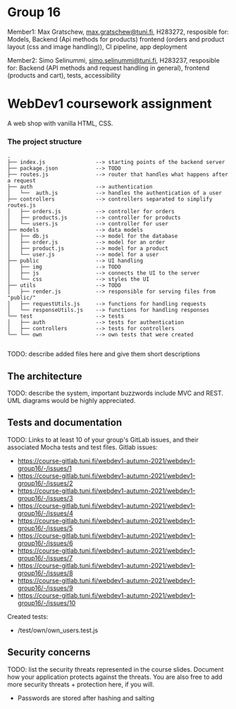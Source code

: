# Group 16

Member1:  Max Gratschew, max.gratschew@tuni.fi, H283272, 
resposible for: Models, Backend (Api methods for products) frontend (orders and product layout (css and image handling)), CI pipeline, app deployment

Member2:  Simo Selinummi, simo.selinummi@tuni.fi, H283237, 
resposible for: Backend (API methods and request handling in general), frontend (products and cart), tests, accessibility



# WebDev1 coursework assignment

A web shop with vanilla HTML, CSS. 


### The project structure

```
.
├── index.js                --> starting points of the backend server
├── package.json            --> TODO
├── routes.js               --> router that handles what happens after a request
├── auth                    --> authentication
│   └──  auth.js            --> handles the authentication of a user
├── controllers             --> controllers separated to simplify routes.js
│   ├── orders.js           --> controller for orders
│   ├── products.js         --> controller for products
│   └── users.js            --> controller for user
├── models                  --> data models
│   ├── db.js               --> model for the database
│   ├── order.js            --> model for an order
│   ├── product.js          --> model for a product
│   └── user.js             --> model for a user
├── public                  --> UI handling
│   ├── img                 --> TODO
│   ├── js                  --> connects the UI to the server
│   └── css                 --> styles the UI
├── utils                   --> TODO
│   ├── render.js           --> responsible for serving files from "public/"
│   ├── requestUtils.js     --> functions for handling requests
│   └── responseUtils.js    --> functions for handling responses
└── test                    --> tests
│   ├── auth                --> tests for authentication
│   ├── controllers         --> tests for controllers
└── └── own                 --> own tests that were created


```

TODO: describe added files here and give them short descriptions

## The architecture 

TODO: describe the system, important buzzwords include MVC and REST.
UML diagrams would be highly appreciated.


## Tests and documentation

TODO: Links to at least 10 of your group's GitLab issues, and their associated Mocha tests and test files.
Gitlab issues:
- https://course-gitlab.tuni.fi/webdev1-autumn-2021/webdev1-group16/-/issues/1
- https://course-gitlab.tuni.fi/webdev1-autumn-2021/webdev1-group16/-/issues/2
- https://course-gitlab.tuni.fi/webdev1-autumn-2021/webdev1-group16/-/issues/3
- https://course-gitlab.tuni.fi/webdev1-autumn-2021/webdev1-group16/-/issues/4
- https://course-gitlab.tuni.fi/webdev1-autumn-2021/webdev1-group16/-/issues/5
- https://course-gitlab.tuni.fi/webdev1-autumn-2021/webdev1-group16/-/issues/6
- https://course-gitlab.tuni.fi/webdev1-autumn-2021/webdev1-group16/-/issues/7
- https://course-gitlab.tuni.fi/webdev1-autumn-2021/webdev1-group16/-/issues/8
- https://course-gitlab.tuni.fi/webdev1-autumn-2021/webdev1-group16/-/issues/9
- https://course-gitlab.tuni.fi/webdev1-autumn-2021/webdev1-group16/-/issues/10

Created tests:
- /test/own/own_users.test.js


## Security concerns

TODO: list the security threats represented in the course slides.
Document how your application protects against the threats.
You are also free to add more security threats + protection here, if you will.

- Passwords are stored after hashing and salting
